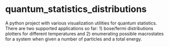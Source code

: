 # quantum_statistics_distributions
A python project with various visualization utilities for quantum statistics.
There are two supported applications so far: 1) bose/fermi distributions plotters for different temperatures and 2) enumerating possible macrostates for a system when given a number of particles and a total energy.
